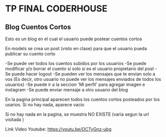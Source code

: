 # TP FINAL CODERHOUSE 

## Blog Cuentos Cortos

Esto es un blog en el cual el usuario puede postear cuentos cortos

En models se crea un post (visto en clase) para que el usuario pueda publicar su cuento corto

-Se puede ver todos los cuentos subidos por los usuarios
-Se puede modificar y/o borrar el cuento si solo si es el usuario propietario del post
-Se puede hacer logout
-Se pueden ver los mensajes que te envian solo a vos (Es decir, otro usuario no puede ver los mensajes enviados de todos los usuarios)
-Se puede ir a la seccion 'Mi perfil' para agregar imagen e instagram 
-Se puede enviar mensaje a otro usuario del blog


En la pagina principal aparecen todos los cuentos cortos posteados por los usarios. Si no hay nada, aparece vacio

Si no hay nada en la pagina, se muestra NO EXISTE (varia segun la url visitada )


Link Video Youtube: https://youtu.be/OCTyGnz-ubg
